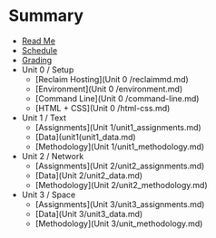 # Summary

* [Read Me](README.md)
* [Schedule](schedule.md)
* [Grading](grading.md)
* Unit 0 / Setup
   * [Reclaim Hosting](Unit 0 /reclaimmd.md)
   * [Environment](Unit 0 /environment.md)
   * [Command Line](Unit 0 /command-line.md)
   * [HTML + CSS](Unit 0 /html-css.md)
* Unit 1 / Text
   * [Assignments](Unit 1/unit1_assignments.md)
   * [Data](unit1(unit1_data.md)
   * [Methodology](Unit 1/unit1_methodology.md)
* Unit 2 / Network
   * [Assignments](Unit 2/unit2_assignments.md)
   * [Data](Unit 2/unit2_data.md)
   * [Methodology](Unit 2/unit2_methodology.md)
* Unit 3 / Space
   * [Assignments](Unit 3/unit3_assignments.md)
   * [Data](Unit 3/unit3_data.md)
   * [Methodology](Unit 3/unit_methodology.md)

